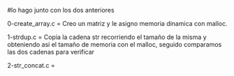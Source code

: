 #lo hago junto con los dos anteriores

0-create_array.c = Creo un matriz y le asigno memoria dinamica con malloc.

1-strdup.c =  Copia la cadena str recorriendo el tamaño de la misma y obteniendo asi el tamaño de memoria con el malloc, seguido comparamos las dos cadenas para verificar

2-str_concat.c = 